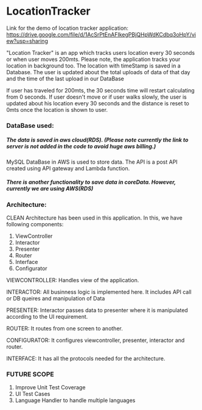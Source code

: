 # LocationTracker
Link for the demo of location tracker application: 
https://drive.google.com/file/d/1AcSrPtEnAFIkegPBjQHpWdKCdbq3oHpY/view?usp=sharing

"Location Tracker" is an app which tracks users location every 30 seconds or when user moves 200mts. 
 Please note, the application tracks your location in background too.
 The location with timeStamp is saved in a Database.
 The user is updated about the total uploads of data of that day and the time of the last upload in our DataBase 
 
 If user has traveled for 200mts, the 30 seconds time will restart calculating from 0 seconds.
 If user doesn't move or if user walks slowly, the user is updated about his location every 30 seconds and the distance is reset to 0mts once the location is shown to user.
 
 ### DataBase used:
##### The data is saved in aws cloud(RDS). (Please note currently the link to server is not added in the code to avoid huge aws billing.)
MySQL DataBase in AWS is used to store data. The API is a post API created using API gateway and Lambda function.

##### There is another functionality to save data in coreData. However, currently we are using AWS(RDS)

### Architecture:
CLEAN Architecture has been used in this application. In this, we have following components:
1. ViewController
2. Interactor
3. Presenter
4. Router
5. Interface
6. Configurator

VIEWCONTROLLER:
Handles view of the application. 

INTERACTOR:
All businness logic is implemented here. It includes API call or DB queires and manipulation of Data

PRESENTER:
Interactor passes data to presenter where it is manipulated according to the UI requirement.

ROUTER:
It routes from one screen to another.

CONFIGURATOR:
It configures viewcontroller, presenter, interactor and router.

INTERFACE:
It has all the protocols needed for the architecture.

### FUTURE SCOPE
1. Improve Unit Test Coverage
2. UI Test Cases
3. Language Handler to handle multiple languages


